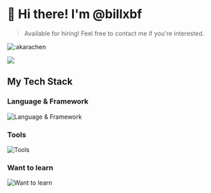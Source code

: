 # 👋 Hi there! I'm @billxbf

> Available for hiring! Feel free to contact me if you're interested.

![:akarachen](https://count.getloli.com/get/@akarachen)

![](https://github-readme-stats.vercel.app/api?username=akarachen)

## My Tech Stack

### Language & Framework

![Language & Framework](https://skillicons.dev/icons?i=ts,go,css,py,vue,nuxtjs,react,nextjs,lit,tailwind,bootstrap)

### Tools

![Tools](https://skillicons.dev/icons?i=vite,rollup,webpack,nodejs,mysql,git,py,jest,vercel,cloudflare,github)

### Want to learn

![Want to learn](https://skillicons.dev/icons?i=rust,apollo,cpp,deno,docker,graphql,kubernetes,nginx,reactivex,regex,tauri)
